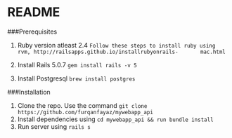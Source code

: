 # README
###Prerequisites

 1. Ruby version atleast 2.4  `Follow these steps to install ruby using rvm, http://railsapps.github.io/installrubyonrails-       mac.html`

 2. Install Rails 5.0.7  `gem install rails -v 5`

 3. Install Postgresql  `brew install postgres`

###Installation
 1. Clone the repo. Use the command `git clone https://github.com/furqanfayaz/mywebapp_api`
 2. Install dependencies using  `cd mywebapp_api && run bundle install`
 3. Run server using `rails s`
 

